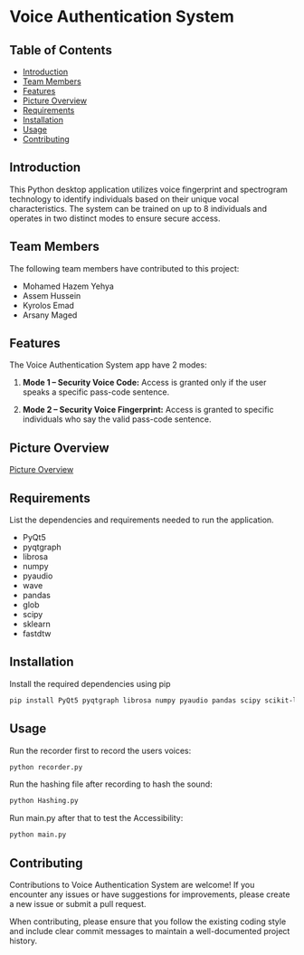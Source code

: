 # Voice Authentication System

## Table of Contents

- [Introduction](#introduction)
- [Team Members](#Team-Members)
- [Features](#features)
- [Picture Overview](#Picture-Overview)
- [Requirements](#requirements)
- [Installation](#installation)
- [Usage](#usage)
- [Contributing](#contributing)

## Introduction
This Python desktop application utilizes voice fingerprint and spectrogram technology to identify individuals based on their unique vocal characteristics. The system can be trained on up to 8 individuals and operates in two distinct modes to ensure secure access.

## Team Members
The following team members have contributed to this project:
- Mohamed Hazem Yehya
- Assem Hussein
- Kyrolos Emad
- Arsany Maged


## Features
The Voice Authentication System app have 2 modes:
1. **Mode 1 – Security Voice Code:** Access is granted only if the user speaks a specific pass-code sentence.

2. **Mode 2 – Security Voice Fingerprint:** Access is granted to specific individuals who say the valid pass-code sentence.

## Picture Overview
[Picture Overview](https://github.com/Mohamed-hazem-mahrous/Voice-Authentication-System/assets/94749599/16ac3774-f785-426c-9abe-2ebd62328fa8)

## Requirements
List the dependencies and requirements needed to run the application.
- PyQt5
- pyqtgraph
- librosa
- numpy
- pyaudio
- wave
- pandas
- glob
- scipy
- sklearn
- fastdtw

## Installation

Install the required dependencies using pip

```bash
pip install PyQt5 pyqtgraph librosa numpy pyaudio pandas scipy scikit-learn fastdtw
```


## Usage
Run the recorder first to record the users voices:
```bash
python recorder.py
```

Run the hashing file after recording to hash the sound:
```bash
python Hashing.py
```

Run main.py after that to test the Accessibility:
```bash
python main.py
```


## Contributing
Contributions to Voice Authentication System
 are welcome! If you encounter any issues or have suggestions for improvements, please create a new issue or submit a pull request.

When contributing, please ensure that you follow the existing coding style and include clear commit messages to maintain a well-documented project history.

